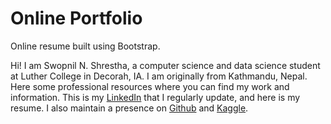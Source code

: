 # Online Portfolio 
Online resume built using Bootstrap. 

Hi! I am Swopnil N. Shrestha, a computer science and data science student at Luther College in Decorah, IA. I am originally from Kathmandu, Nepal. Here some professional resources where you can find my work and information. This is my [LinkedIn](http://linkedin.com/in/swopnilnep) that I regularly update, and here is my resume. I also maintain a presence on [Github](http://github.com/swopnilnep) and [Kaggle](http://kaggle.com/swopnilnep).

